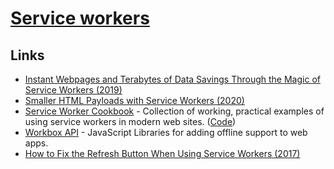 # [Service workers](https://developers.google.com/web/fundamentals/primers/service-workers)

## Links

- [Instant Webpages and Terabytes of Data Savings Through the Magic of Service Workers (2019)](https://dev.to/devteam/instant-webpages-and-terabytes-of-data-savings-through-the-magic-of-service-workers-1mkc)
- [Smaller HTML Payloads with Service Workers (2020)](https://philipwalton.com/articles/smaller-html-payloads-with-service-workers/)
- [Service Worker Cookbook](https://serviceworke.rs/) - Collection of working, practical examples of using service workers in modern web sites. ([Code](https://github.com/mozilla/serviceworker-cookbook/))
- [Workbox API](https://developers.google.com/web/tools/workbox/) - JavaScript Libraries for adding offline support to web apps.
- [How to Fix the Refresh Button When Using Service Workers (2017)](https://redfin.engineering/how-to-fix-the-refresh-button-when-using-service-workers-a8e27af6df68)
